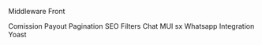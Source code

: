 Middleware
    Front
    
Comission Payout
Pagination
SEO
Filters
Chat
MUI sx
Whatsapp Integration
Yoast